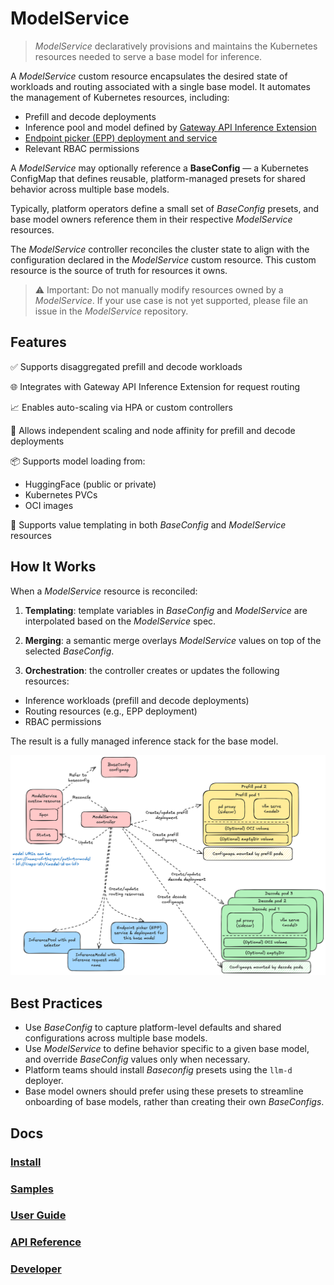 # ModelService

> *ModelService* declaratively provisions and maintains the Kubernetes resources needed to serve a base model for inference.

A *ModelService* custom resource encapsulates the desired state of workloads and routing associated with a single base model. It automates the management of Kubernetes resources, including:

* Prefill and decode deployments
* Inference pool and model defined by [Gateway API Inference Extension](https://gateway-api-inference-extension.sigs.k8s.io)
* [Endpoint picker (EPP) deployment and service](https://gateway-api-inference-extension.sigs.k8s.io/?h=endpoint#endpoint-selection-extension)
* Relevant RBAC permissions

A *ModelService* may optionally reference a **BaseConfig** — a Kubernetes ConfigMap that defines reusable, platform-managed presets for shared behavior across multiple base models.

Typically, platform operators define a small set of *BaseConfig* presets, and base model owners reference them in their respective *ModelService* resources.

The *ModelService* controller reconciles the cluster state to align with the configuration declared in the *ModelService* custom resource. This custom resource is the source of truth for resources it owns.

> ⚠️ Important: Do not manually modify resources owned by a *ModelService*. If your use case is not yet supported, please file an issue in the *ModelService* repository.

## Features

✅ Supports disaggregated prefill and decode workloads

🌐 Integrates with Gateway API Inference Extension for request routing

📈 Enables auto-scaling via HPA or custom controllers

🔧 Allows independent scaling and node affinity for prefill and decode deployments

📦 Supports model loading from:

  * HuggingFace (public or private)
  * Kubernetes PVCs
  * OCI images

🧩 Supports value templating in both *BaseConfig* and *ModelService* resources

## How It Works

When a *ModelService* resource is reconciled:

1. **Templating**: template variables in *BaseConfig* and *ModelService* are interpolated based on the *ModelService* spec.

2. **Merging**: a semantic merge overlays *ModelService* values on top of the selected *BaseConfig*.

3. **Orchestration**: the controller creates or updates the following resources:

  * Inference workloads (prefill and decode deployments)
  * Routing resources (e.g., EPP deployment)
  * RBAC permissions

The result is a fully managed inference stack for the base model.

![model-service-arch](model-service-arch.png)

## Best Practices

* Use *BaseConfig* to capture platform-level defaults and shared configurations across multiple base models.
* Use *ModelService* to define behavior specific to a given base model, and override *BaseConfig* values only when necessary.
* Platform teams should install *Baseconfig* presets using the `llm-d` deployer.
* Base model owners should prefer using these presets to streamline onboarding of base models, rather than creating their own *BaseConfigs*.

## Docs

### [Install](docs/install.md)

### [Samples](./samples/README.md)

### [User Guide](docs/userguide.md)

### [API Reference](docs/apireference.md)

### [Developer](docs/developer.md)
